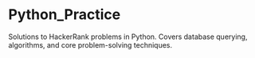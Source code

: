 # Python_Practice
Solutions to HackerRank problems in Python. Covers database querying, algorithms, and core problem-solving techniques.
